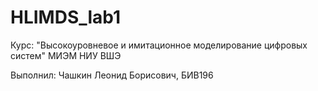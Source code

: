 # HLIMDS_lab1
Курс: "Высокоуровневое и имитационное моделирование цифровых систем"
МИЭМ НИУ ВШЭ

Выполнил: Чашкин Леонид Борисович, БИВ196